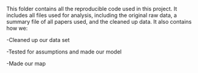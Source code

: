 This folder contains all the reproducible code used in this project. It includes all files used for analysis, including the original raw data, a summary file of all papers used, and the cleaned up data. It also contains how we:

-Cleaned up our data set

-Tested for assumptions and made our model

-Made our map
